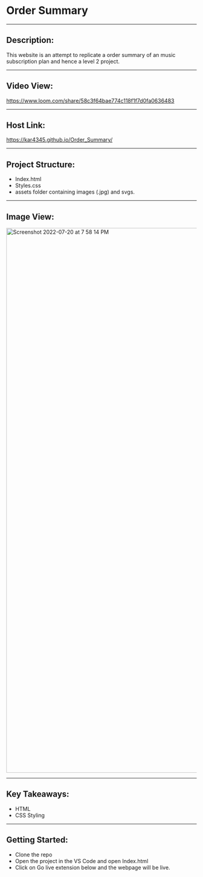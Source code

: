 # Order Summary

------------

## Description:
This website is an attempt to replicate a order summary of an music subscription plan and hence a level 2 project.

------------

## Video View:
https://www.loom.com/share/58c3f64bae774c118f1f7d0fa0636483

------------

## Host Link:
https://kar4345.github.io/Order_Summary/

------------

## Project Structure:
- Index.html
- Styles.css
- assets folder containing images (.jpg) and svgs.

------------

## Image View:
<img width="1440" alt="Screenshot 2022-07-20 at 7 58 14 PM" src="https://user-images.githubusercontent.com/103517760/180009213-42a73cf7-8c8e-41f0-9761-fd32bc1eae40.png">


------------

## Key Takeaways:
- HTML
- CSS Styling

------------

## Getting Started:
- Clone the repo
- Open the project in the VS Code and open Index.html
- Click on Go live extension below and the webpage will be live.
